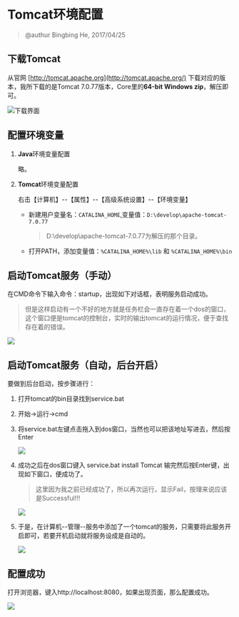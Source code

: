 # Tomcat环境配置

> @authur Bingbing He,
> 2017/04/25

## 下载Tomcat

从官网 [http://tomcat.apache.org](http://tomcat.apache.org/) 下载对应的版本，我所下载的是Tomcat 7.0.77版本，Core里的**64-bit Windows zip**，解压即可。

![下载界面](http://ootah442n.bkt.clouddn.com/%E4%B8%8B%E8%BD%BD%E7%95%8C%E9%9D%A2.jpg)

## 配置环境变量

1. **Java**环境变量配置

	略。
2. **Tomcat**环境变量配置

	右击【计算机】--【属性】--【高级系统设置】--【环境变量】
	- 新建用户变量名：`CATALINA_HOME`,变量值：`D:\develop\apache-tomcat-7.0.77`
	
		> D:\develop\apache-tomcat-7.0.77为解压的那个目录。
	
	- 打开PATH，添加变量值：`%CATALINA_HOME%\lib` 和 `%CATALINA_HOME%\bin`

## 启动Tomcat服务（手动）

在CMD命令下输入命令：startup，出现如下对话框，表明服务启动成功。

>但是这样启动有一个不好的地方就是任务栏会一直存在着一个dos的窗口，这个窗口便是tomcat的控制台，实时的输出tomcat的运行情况，便于查找存在着的错误。

![](http://ootah442n.bkt.clouddn.com/%E6%88%90%E5%8A%9F%E5%BC%80%E5%90%AF%E6%9C%8D%E5%8A%A1.png)

## 启动Tomcat服务（自动，后台开启）

要做到后台启动，按步骤进行：

1. 打开tomcat的bin目录找到service.bat
2. 开始->运行->cmd
3. 将service.bat左键点击拖入到dos窗口，当然也可以把该地址写进去，然后按Enter

	![](http://ootah442n.bkt.clouddn.com/%E6%B7%BB%E5%8A%A0%E5%90%8E%E5%8F%B0.jpg)

4. 成功之后在dos窗口键入 service.bat install Tomcat 输完然后按Enter键，出现如下窗口，便成功了。
	> 这里因为我之前已经成功了，所以再次运行，显示Fail，按理来说应该是Successful!!! 

	![](http://ootah442n.bkt.clouddn.com/%E6%B7%BB%E5%8A%A0%E5%90%8E%E5%8F%B0%E6%88%90%E5%8A%9F.jpg)

5. 于是，在计算机--管理--服务中添加了一个tomcat的服务，只需要将此服务开启即可，若要开机启动就将服务设成是自动的。

	![](http://ootah442n.bkt.clouddn.com/%E6%9C%8D%E5%8A%A1.jpg)


## 配置成功

打开浏览器，键入http://localhost:8080，如果出现页面，那么配置成功。

![](http://ootah442n.bkt.clouddn.com/%E6%88%90%E5%8A%9F.jpg)
